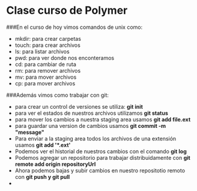 # Clase curso de Polymer

###En el curso de hoy vimos comandos de unix como:
  * mkdir: para crear carpetas
  * touch: para crear archivos
  * ls: para listar archivos
  * pwd: para ver donde nos enconteramos
  * cd: para cambiar de ruta
  * rm: para remover archivos
  * mv: para mover archivos
  * cp: para mover archivos

###Además vimos como trabajar con git:

  * para crear un control de versiones se utiliza: **git init**
  * para ver el estados de nuestros archivos utilizamos **git status**
  * para mover los cambios a nuestra staging area usamos **git add file.ext**
  * para guardar una version de cambios usamos **git commit -m "message"**
  * Para enviar a la staging area todos los archivos de una extensión usamos **git add '*.ext'**
  * Podemos ver el historial de nuestros cambios con el comando **git log**
  * Podemos agregar un repositorio para trabajar distribuidamente con **git remote add origin repositoryUrl**
  * Ahora podemos bajas y subir cambios en nuestro repositotio remoto con **git push y git pull**
  * 
